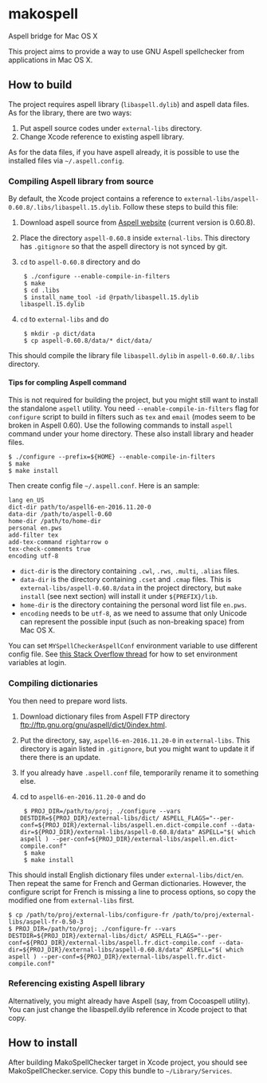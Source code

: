 # makospell

Aspell bridge for Mac OS X

This project aims to provide a way to use GNU Aspell spellchecker from applications in Mac OS X.

## How to build

The project requires aspell library (`libaspell.dylib`) and aspell data files.
As for the library, there are two ways:

1. Put aspell source codes under `external-libs` directory.
2. Change Xcode reference to existing aspell library.

As for the data files, if you have aspell already, it is possible to use the installed files via `~/.aspell.config`.

### Compiling Aspell library from source

By default, the Xcode project contains a reference to `external-libs/aspell-0.60.8/.libs/libaspell.15.dylib`.
Follow these steps to build this file:

1. Download aspell source from [Aspell website](http://aspell.net/) (current version is 0.60.8).
2. Place the directory `aspell-0.60.8` inside `external-libs`.
   This directory has `.gitignore` so that the aspell directory is not synced by git.
3. `cd` to `aspell-0.60.8` directory and do

        $ ./configure --enable-compile-in-filters
        $ make
        $ cd .libs
        $ install_name_tool -id @rpath/libaspell.15.dylib libaspell.15.dylib
4. `cd` to `external-libs` and do

        $ mkdir -p dict/data
        $ cp aspell-0.60.8/data/* dict/data/

This should compile the library file `libaspell.dylib` in `aspell-0.60.8/.libs` directory.

#### Tips for compling Aspell command

This is not required for building the project, but you might still want to install the standalone `aspell` utility.
You need `--enable-compile-in-filters` flag for `configure` script to build in filters such as `tex` and `email` (modes seem to be broken in Aspell 0.60).
Use the following commands to install `aspell` command under your home directory.
These also install library and header files.

    $ ./configure --prefix=${HOME} --enable-compile-in-filters
    $ make
    $ make install

Then create config file `~/.aspell.conf`.
Here is an sample:

    lang en_US
    dict-dir path/to/aspell6-en-2016.11.20-0
    data-dir /path/to/aspell-0.60
    home-dir /path/to/home-dir
    personal en.pws
    add-filter tex
    add-tex-command rightarrow o
    tex-check-comments true
    encoding utf-8

* `dict-dir` is the directory containing `.cwl`, `.rws`, `.multi`, `.alias` files.
* `data-dir` is the directory containing `.cset` and `.cmap` files.
  This is `external-libs/aspell-0.60.8/data` in the project directory, but `make install` (see next section) will install it under `${PREFIX}/lib`.
* `home-dir` is the directory containing the personal word list file `en.pws`.
* `encoding` needs to be `utf-8`, as we need to assume that only Unicode can represent the possible input (such as non-breaking space) from Mac OS X.

You can set `MYSpellCheckerAspellConf` environment variable to use different config file.
See [this Stack Overflow thread](http://stackoverflow.com/questions/25385934/setting-environment-variables-via-launchd-conf-no-longer-works-in-os-x-yosemite/26586170#26586170) for how to set environment variables at login.

### Compiling dictionaries

You then need to prepare word lists.

1. Download dictionary files from Aspell FTP directory ftp://ftp.gnu.org/gnu/aspell/dict/0index.html.
2. Put the directory, say, `aspell6-en-2016.11.20-0` in `external-libs`.
   This directory is again listed in `.gitignore`, but you might want to update it if there there is an update.
3. If you already have `.aspell.conf` file, temporarily rename it to something else.
4. cd to `aspell6-en-2016.11.20-0` and do

        $ PROJ_DIR=/path/to/proj; ./configure --vars DESTDIR=${PROJ_DIR}/external-libs/dict/ ASPELL_FLAGS="--per-conf=${PROJ_DIR}/external-libs/aspell.en.dict-compile.conf --data-dir=${PROJ_DIR}/external-libs/aspell-0.60.8/data" ASPELL="$( which aspell ) --per-conf=${PROJ_DIR}/external-libs/aspell.en.dict-compile.conf"
        $ make
        $ make install

This should install English dictionary files under `external-libs/dict/en`.
Then repeat the same for French and German dictionaries.
However, the configure script for French is missing a line to process options, so copy the modified one from `external-libs` first.

    $ cp /path/to/proj/external-libs/configure-fr /path/to/proj/external-libs/aspell-fr-0.50-3
    $ PROJ_DIR=/path/to/proj; ./configure-fr --vars DESTDIR=${PROJ_DIR}/external-libs/dict/ ASPELL_FLAGS="--per-conf=${PROJ_DIR}/external-libs/aspell.fr.dict-compile.conf --data-dir=${PROJ_DIR}/external-libs/aspell-0.60.8/data" ASPELL="$( which aspell ) --per-conf=${PROJ_DIR}/external-libs/aspell.fr.dict-compile.conf"

### Referencing existing Aspell library

Alternatively, you might already have Aspell (say, from Cocoaspell utility).
You can just change the libaspell.dylib reference in Xcode project to that copy.

## How to install

After building MakoSpellChecker target in Xcode project, you should see MakoSpellChecker.service.
Copy this bundle to `~/Library/Services`.
